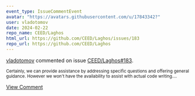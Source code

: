 ```yaml
---
event_type: IssueCommentEvent
avatar: "https://avatars.githubusercontent.com/u/17843342?"
user: vladotomov
date: 2024-02-22
repo_name: CEED/Laghos
html_url: https://github.com/CEED/Laghos/issues/183
repo_url: https://github.com/CEED/Laghos
---
```


<a href='https://github.com/vladotomov' target='_blank'>vladotomov</a> commented on issue <a href='https://github.com/CEED/Laghos/issues/183' target='_blank'>CEED/Laghos#183</a>.

<small>Certainly, we can provide assistance by addressing specific questions and offering general guidance. However we won't have the availability to assist with actual code writing....</small>

<a href='https://github.com/CEED/Laghos/issues/183' target='_blank'>View Comment</a>